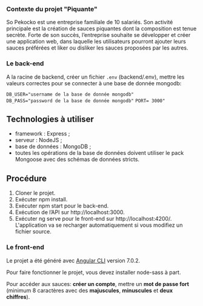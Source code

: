 ### Contexte du projet "Piquante"

So Pekocko est une entreprise familiale de 10 salariés. Son activité principale est la création
de sauces piquantes dont la composition est tenue secrète. Forte de son succès, l’entreprise
souhaite se développer et créer une application web, dans laquelle les utilisateurs pourront
ajouter leurs sauces préférées et liker ou disliker les sauces proposées par les autres.


### Le back-end

A la racine de backend, créer un fichier `.env` (backend/.env), mettre les valeurs correctes pour se connecter à une base de donnée mongodb:

`DB_USER="username de la base de donnée mongodb"`  
`DB_PASS="password de la base de donnée mongodb"`
`PORT= 3000"`


## Technologies à utiliser
* framework : Express ;
* serveur : NodeJS ;
* base de données : MongoDB ;
* toutes les opérations de la base de données doivent utiliser le pack Mongoose avec des schémas de données stricts.

## Procédure
1. Cloner le projet.
2. Exécuter npm install.
3. Exécuter npm start pour le back-end.
4. Exécution de l’API sur http://localhost:3000.
5. Exécuter ng serve pour le front-end sur http://localhost:4200/. L'application va se recharger automatiquement si vous modifiez un fichier source.


### Le front-end

Le projet a été généré avec [Angular CLI](https://github.com/angular/angular-cli) version 7.0.2.

Pour faire fonctionner le projet, vous devez installer node-sass à part.

Pour accéder aux sauces: **créer un compte**, mettre un **mot de passe fort** (minimum 8 caractères avec des **majuscules**, **minuscules** et **deux chiffres**).